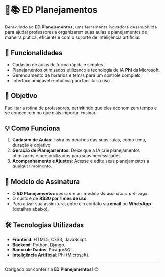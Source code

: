 ﻿# 📑📚 ED Planejamentos  

Bem-vindo ao **ED Planejamentos**, uma ferramenta inovadora desenvolvida para ajudar professores a organizarem suas aulas e planejamentos de maneira prática, eficiente e com o suporte de inteligência artificial.  

## 🚀 Funcionalidades  
- Cadastro de aulas de forma rápida e simples.  
- Planejamentos otimizados utilizando a tecnologia de IA **Phi** da Microsoft.  
- Gerenciamento de horários e temas para um controle completo.  
- Interface amigável e intuitiva para facilitar o uso.  

## 🎯 Objetivo  
Facilitar a rotina de professores, permitindo que eles economizem tempo e se concentrem no que mais importa: ensinar.  

## 💡 Como Funciona  
1. **Cadastro de Aulas**: Insira os detalhes das suas aulas, como tema, duração e objetivo.  
2. **Geração de Planejamentos**: Deixe que a IA crie planejamentos otimizados e personalizados para suas necessidades.  
3. **Acompanhamento e Ajustes**: Acesse e edite seus planejamentos a qualquer momento.  

## 💼 Modelo de Assinatura  
- O **ED Planejamentos** opera em um modelo de assinatura pré-paga.  
- O custo é de **R$30 por 1 mês de uso**.  
- Para ativar sua assinatura, entre em contato via **email** ou **WhatsApp** (detalhes abaixo).  

## 🛠️ Tecnologias Utilizadas  
- **Frontend**: HTML5, CSS3, JavaScript.  
- **Backend**: Python, Django.  
- **Banco de Dados**: PostgreSQL.  
- **Inteligência Artificial**: Phi (Microsoft).  

---

Obrigado por conferir a **ED Planejamentos**! 😊  
